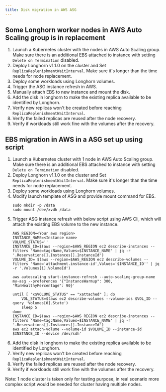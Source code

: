 ```yaml
---
title: Disk migration in AWS ASG
---
```


## Some Longhorn worker nodes in AWS Auto Scaling group is in replacement
1. Launch a Kubernetes cluster with the nodes in AWS Auto Scaling group. Make sure there is an additional EBS attached to instance with setting `Delete on Termination` disabled. 
2. Deploy Longhorn v1.1.0 on the cluster and Set `ReplicaReplenishmentWaitInterval`. Make sure it's longer than the time needs for node replacement.
3. Deploy some workloads using Longhorn volumes.
4. Trigger the ASG instance refresh in AWS.
5. Manually attach EBS to new instance and mount the disk.
6. Add the disk in longhorn to make the existing replica available to be identified by Longhorn.
7. Verify new replicas won't be created before reaching `ReplicaReplenishmentWaitInterval`.
8. Verify the failed replicas are reused after the node recovery.
9. Verify if workloads still work fine with the volumes after the recovery.

## EBS migration in AWS in a ASG set up using script
1. Launch a Kubernetes cluster with 1 node in AWS Auto Scaling group. Make sure there is an additional EBS attached to instance with setting `Delete on Termination` disabled.
2. Deploy Longhorn v1.1.0 on the cluster and Set `ReplicaReplenishmentWaitInterval`. Make sure it's longer than the time needs for node replacement.
3. Deploy some workloads using Longhorn volumes.
4. Modify launch template of ASG and provide mount command for EBS.
    ```
    sudo mkdir -p /data
    sudo mount /dev/xvdh /data
5.  Trigger ASG instance refresh with below script using AWS Cli, which will attach the existing EBS volume to the new instance.
    ```
    AWS_REGION=<Your aws region>
    INSTANCE_NAME=<Instance name>
    VOLUME_STATUS=''
    INSTANCE_ID=$(aws --region=$AWS_REGION ec2 describe-instances --filters 'Name=tag:Name,Values=$INSTANCE_NAME' | jq -r '.Reservations[].Instances[].InstanceId')
    VOLUME_ID= $(aws --region=$AWS_REGION ec2 describe-volumes --filters 'Name='attachment.instance-id',Values='$INSTANCE_ID'' | jq -r '.Volumes[1].VolumeId')

    aws autoscaling start-instance-refresh --auto-scaling-group-name my-asg --preferences '{"InstanceWarmup": 300, "MinHealthyPercentage": 90}'

    until [ "x$VOLUME_STATUS" == "xattached" ]; do
        VOL_STATUS=$(aws ec2 describe-volumes --volume-ids $VOL_ID --query 'Volumes[0].State')
        sleep 5
    done
    INSTANCE_ID=$(aws --region=$AWS_REGION ec2 describe-instances --filters 'Name=tag:Name,Values=$INSTANCE_NAME' | jq -r '.Reservations[].Instances[].InstanceId')
    aws ec2 attach-volume --volume-id $VOLUME_ID --instance-id $INSTANCE_ID --device /dev/sdh'
6. Add the disk in longhorn to make the existing replica available to be identified by Longhorn.
7. Verify new replicas won't be created before reaching `ReplicaReplenishmentWaitInterval`.
8. Verify the failed replicas are reused after the node recovery.
9. Verify if workloads still work fine with the volumes after the recovery.

Note: 1 node cluster is taken only for testing purpose, in real scenario more complex script would be needed for cluster having multiple nodes.
